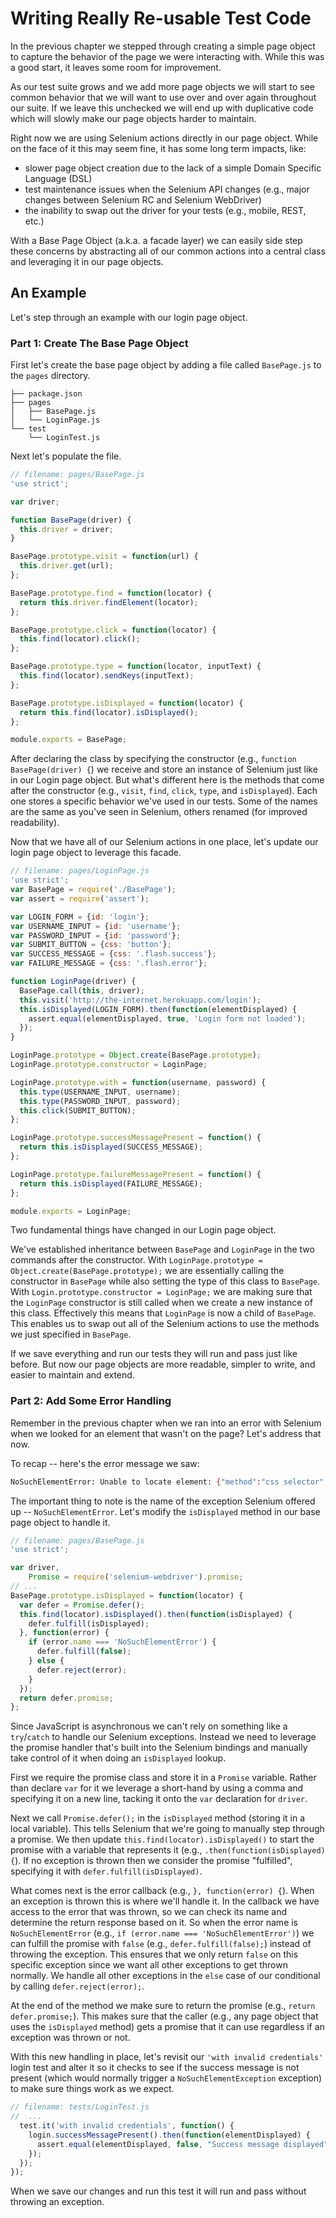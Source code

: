 # Writing Really Re-usable Test Code

In the previous chapter we stepped through creating a simple page object to capture the behavior of the page we were interacting with. While this was a good start, it leaves some room for improvement.

As our test suite grows and we add more page objects we will start to see common behavior that we will want to use over and over again throughout our suite. If we leave this unchecked we will end up with duplicative code which will slowly make our page objects harder to maintain. 

Right now we are using Selenium actions directly in our page object. While on the face of it this may seem fine, it has some long term impacts, like:

+ slower page object creation due to the lack of a simple Domain Specific Language (DSL)
+ test maintenance issues when the Selenium API changes (e.g., major changes between Selenium RC and Selenium WebDriver)
+ the inability to swap out the driver for your tests (e.g., mobile, REST, etc.)

With a Base Page Object (a.k.a. a facade layer) we can easily side step these concerns by abstracting all of our common actions into a central class and leveraging it in our page objects.

## An Example

Let's step through an example with our login page object.

### Part 1: Create The Base Page Object

First let's create the base page object by adding a file called `BasePage.js` to the `pages` directory.

```text
├── package.json
├── pages
│   ├── BasePage.js
│   └── LoginPage.js
└── test
    └── LoginTest.js
```

Next let's populate the file.

```javascript
// filename: pages/BasePage.js
'use strict';

var driver;

function BasePage(driver) {
  this.driver = driver;
}

BasePage.prototype.visit = function(url) {
  this.driver.get(url);
};

BasePage.prototype.find = function(locator) {
  return this.driver.findElement(locator);
};

BasePage.prototype.click = function(locator) {
  this.find(locator).click();
};

BasePage.prototype.type = function(locator, inputText) {
  this.find(locator).sendKeys(inputText);
};

BasePage.prototype.isDisplayed = function(locator) {
  return this.find(locator).isDisplayed();
};

module.exports = BasePage;
```

After declaring the class by specifying the constructor (e.g., `function BasePage(driver) {`) we receive and store an instance of Selenium just like in our Login page object. But what's different here is the methods that come after the constructor (e.g., `visit`, `find`, `click`, `type`, and `isDisplayed`). Each one stores a specific behavior we've used in our tests. Some of the names are the same as you've seen in Selenium, others renamed (for improved readability).

Now that we have all of our Selenium actions in one place, let's update our login page object to leverage this facade.

```javascript
// filename: pages/LoginPage.js
'use strict';
var BasePage = require('./BasePage');
var assert = require('assert');

var LOGIN_FORM = {id: 'login'};
var USERNAME_INPUT = {id: 'username'};
var PASSWORD_INPUT = {id: 'password'};
var SUBMIT_BUTTON = {css: 'button'};
var SUCCESS_MESSAGE = {css: '.flash.success'};
var FAILURE_MESSAGE = {css: '.flash.error'};

function LoginPage(driver) {
  BasePage.call(this, driver);
  this.visit('http://the-internet.herokuapp.com/login');
  this.isDisplayed(LOGIN_FORM).then(function(elementDisplayed) {
    assert.equal(elementDisplayed, true, 'Login form not loaded');
  });
}

LoginPage.prototype = Object.create(BasePage.prototype);
LoginPage.prototype.constructor = LoginPage;

LoginPage.prototype.with = function(username, password) {
  this.type(USERNAME_INPUT, username);
  this.type(PASSWORD_INPUT, password);
  this.click(SUBMIT_BUTTON);
};

LoginPage.prototype.successMessagePresent = function() {
  return this.isDisplayed(SUCCESS_MESSAGE);
};

LoginPage.prototype.failureMessagePresent = function() {
  return this.isDisplayed(FAILURE_MESSAGE);
};

module.exports = LoginPage;
```

Two fundamental things have changed in our Login page object.

We've established inheritance between `BasePage` and `LoginPage` in the two commands after the constructor. With `LoginPage.prototype = Object.create(BasePage.prototype);` we are essentially calling the constructor in `BasePage` while also setting the type of this class to `BasePage`. With `Login.prototype.constructor = LoginPage;` we are making sure that the `LoginPage` constructor is still called when we create a new instance of this class. Effectively this means that `LoginPage` is now a child of `BasePage`. This enables us to swap out all of the Selenium actions to use the methods we just specified in `BasePage`.

If we save everything and run our tests they will run and pass just like before. But now our page objects are more readable, simpler to write, and easier to maintain and extend.

### Part 2: Add Some Error Handling

Remember in the previous chapter when we ran into an error with Selenium when we looked for an element that wasn't on the page? Let's address that now.

To recap -- here's the error message we saw:

```sh
NoSuchElementError: Unable to locate element: {"method":"css selector","selector":".flash.success"}
```

The important thing to note is the name of the exception Selenium offered up -- `NoSuchElementError`. Let's modify the `isDisplayed` method in our base page object to handle it.

```javascript
// filename: pages/BasePage.js
'use strict';

var driver,
    Promise = require('selenium-webdriver').promise;
// ...
BasePage.prototype.isDisplayed = function(locator) {
  var defer = Promise.defer();
  this.find(locator).isDisplayed().then(function(isDisplayed) {
    defer.fulfill(isDisplayed);
  }, function(error) {
    if (error.name === 'NoSuchElementError') {
      defer.fulfill(false);
    } else {
      defer.reject(error);
    }
  });
  return defer.promise;
};
```

Since JavaScript is asynchronous we can't rely on something like a `try`/`catch` to handle our Selenium exceptions. Instead we need to leverage the promise handler that's built into the Selenium bindings and manually take control of it when doing an `isDisplayed` lookup.

First we require the promise class and store it in a `Promise` variable. Rather than declare `var` for it we leverage a short-hand by using a comma and specifying it on a new line, tacking it onto the `var` declaration for `driver`.

Next we call `Promise.defer();` in the `isDisplayed` method (storing it in a local variable). This tells Selenium that we're going to manually step through a promise. We then update `this.find(locator).isDisplayed()` to start the promise with a variable that represents it (e.g., `.then(function(isDisplayed) {`). If no exception is thrown then we consider the promise "fulfilled", specifying it with `defer.fulfill(isDisplayed)`.

What comes next is the error callback (e.g., `}, function(error) {`). When an exception is thrown this is where we'll handle it. In the callback we have access to the error that was thrown, so we can check its name and determine the return response based on it. So when the error name is `NoSuchElementError` (e.g., `if (error.name === 'NoSuchElementError')`) we can fulfill the promise with `false` (e.g., `defer.fulfill(false);`) instead of throwing the exception. This ensures that we only return `false` on this specific exception since we want all other exceptions to get thrown normally. We handle all other exceptions in the `else` case of our conditional by calling `defer.reject(error);`.

At the end of the method we make sure to return the promise (e.g., `return defer.promise;`). This makes sure that the caller (e.g., any page object that uses the `isDisplayed` method) gets a promise that it can use regardless if an exception was thrown or not.

With this new handling in place, let's revisit our `'with invalid credentials'` login test and alter it so it checks to see if the success message is not present (which would normally trigger a `NoSuchElementException` exception) to make sure things work as we expect.

```javascript
// filename: tests/LoginTest.js
//  ...
  test.it('with invalid credentials', function() {
    login.successMessagePresent().then(function(elementDisplayed) {
      assert.equal(elementDisplayed, false, "Success message displayed");
    });
  });
});

```

When we save our changes and run this test it will run and pass without throwing an exception.
